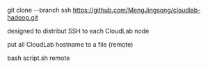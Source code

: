 git clone --branch ssh https://github.com/MengJingsong/cloudlab-hadoop.git

designed to distribut SSH to each CloudLab node

put all CloudLab hostname to a file (remote)

bash script.sh remote

